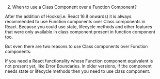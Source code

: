 2. When to use a Class Component over a Function Component?
























After the addition of Hooks(i.e. React 16.8 onwards) it is always recommended to use Function components over Class components in React. Because you could use state, lifecycle methods and other features that were only available in class component present in function component too.

But even there are two reasons to use Class components over Function components.

If you need a React functionality whose Function component equivalent is not present yet, like Error Boundaries.
In older versions, If the component needs state or lifecycle methods then you need to use class component.